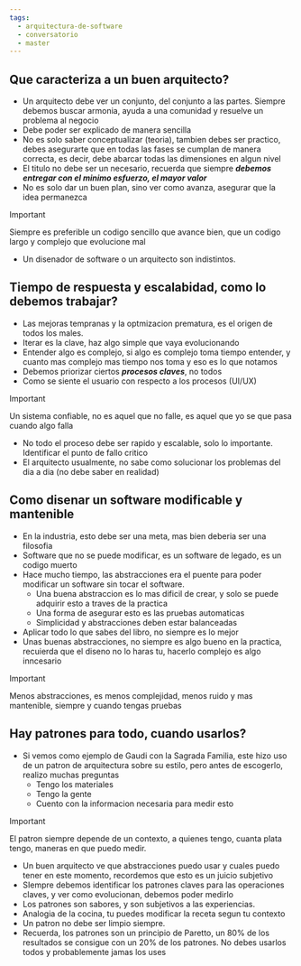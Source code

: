 ```yaml
---
tags:
  - arquitectura-de-software
  - conversatorio
  - master
---
```

## Que caracteriza a un buen arquitecto?

- Un arquitecto debe ver un conjunto, del conjunto a las partes. Siempre debemos buscar armonia, ayuda a una comunidad y resuelve un problema al negocio
- Debe poder ser explicado de manera sencilla
- No es solo saber conceptualizar (teoria), tambien debes ser practico, debes asegurarte que en todas las fases se cumplan de manera correcta, es decir, debe abarcar todas las dimensiones en algun nivel
- El titulo no debe ser un necesario, recuerda que siempre ***debemos entregar con el minimo esfuerzo, el mayor valor***
- No es solo dar un buen plan, sino ver como avanza, asegurar que la idea permanezca

>[!IMPORTANT]
>Siempre es preferible un codigo sencillo que avance bien, que un codigo largo y complejo que evolucione mal

- Un disenador de software o un arquitecto son indistintos.

## Tiempo de respuesta y escalabidad, como lo debemos trabajar?

- Las mejoras tempranas y la optmizacion prematura, es el origen de todos los males.
- Iterar es la clave, haz algo simple que vaya evolucionando
- Entender algo es complejo, si algo es complejo toma tiempo entender, y cuanto mas complejo mas tiempo nos toma y eso es lo que notamos
- Debemos priorizar ciertos ***procesos claves***, no todos
- Como se siente el usuario con respecto a los procesos (UI/UX)

>[!IMPORTANT]
>Un sistema confiable, no es aquel que no falle, es aquel que yo se que pasa cuando algo falla 

- No todo el proceso debe ser rapido y escalable, solo lo importante. Identificar el punto de fallo critico
- El arquitecto usualmente, no sabe como solucionar los problemas del dia a dia (no debe saber en realidad)

## Como disenar un software modificable y mantenible

- En la industria, esto debe ser una meta, mas bien deberia ser una filosofia
- Software que no se puede modificar, es un software de legado, es un codigo muerto
- Hace mucho tiempo, las abstracciones era el puente para poder modificar un software sin tocar el software.
	- Una buena abstraccion es lo mas dificil de crear, y solo se puede adquirir esto a traves de la practica
	- Una forma de asegurar esto es las pruebas automaticas
	- Simplicidad y abstracciones deben estar balanceadas
- Aplicar todo lo que sabes del libro, no siempre es lo mejor
- Unas buenas abstracciones, no siempre es algo bueno en la practica, recuierda que el diseno no lo haras tu, hacerlo complejo es algo inncesario

>[!IMPORTANT]
>Menos abstracciones, es menos complejidad, menos ruido y mas mantenible, siempre y cuando tengas pruebas 

## Hay patrones para todo, cuando usarlos?

- Si vemos como ejemplo de Gaudi con la Sagrada Familia, este hizo uso de un patron de arquitectura sobre su estilo, pero antes de escogerlo, realizo muchas preguntas
	- Tengo los materiales
	- Tengo la gente
	- Cuento con la informacion necesaria para medir esto

>[!IMPORTANT]
>El patron siempre depende de un contexto, a quienes tengo, cuanta plata tengo, maneras en que puedo medir.

- Un buen arquitecto ve que abstracciones puedo usar y cuales puedo tener en este momento, recordemos que esto es un juicio subjetivo
- SIempre debemos identificar los patrones claves para las operaciones claves, y ver como evolucionan, debemos poder medirlo
- Los patrones son sabores, y son subjetivos a las experiencias.
- Analogia de la cocina, tu puedes modificar la receta segun tu contexto
- Un patron no debe ser limpio siempre.
- Recuerda, los patrones son un principio de Paretto, un 80% de los resultados se consigue con un 20% de los patrones. No debes usarlos todos y probablemente jamas los uses